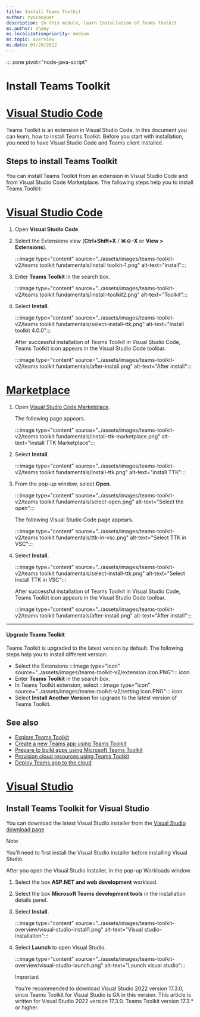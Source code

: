 ```yaml
---
title: Install Teams Toolkit 
author: zyxiaoyuer
description: In this module, learn Installation of Teams Toolkit
ms.author: zhany
ms.localizationpriority: medium
ms.topic: overview
ms.date: 07/29/2022
---
```


::: zone pivot="node-java-script"

# Install Teams Toolkit

# [Visual Studio Code](#tab/vscode)

Teams Toolkit is an extension in Visual Studio Code. In this document you can learn, how to install Teams Toolkit. Before you start with installation, you need to have Visual Studio Code and Teams client installed.

## Steps to install Teams Toolkit

You can install Teams Toolkit from an extension in Visual Studio Code and from Visual Studio Code Marketplace. The following steps help you to install Teams Toolkit:

# [Visual Studio Code](#tab/vscode)

1. Open **Visual Studio Code**.
1. Select the Extensions view (**Ctrl+Shift+X** / **⌘⇧-X** or **View > Extensions**).

   :::image type="content" source="../assets/images/teams-toolkit-v2/teams toolkit fundamentals/install toolkit-1.png" alt-text="install":::

1. Enter **Teams Toolkit** in the search box.

   :::image type="content" source="../assets/images/teams-toolkit-v2/teams toolkit fundamentals/install-toolkit2.png" alt-text="Toolkit":::

1. Select **Install**.
  
   :::image type="content" source="../assets/images/teams-toolkit-v2/teams toolkit fundamentals/select-install-ttk.png" alt-text="install toolkit 4.0.0":::

   After successful installation of Teams Toolkit in Visual Studio Code, Teams Toolkit icon appears in the Visual Studio Code toolbar.

   :::image type="content" source="../assets/images/teams-toolkit-v2/teams toolkit fundamentals/after-install.png" alt-text="After install":::

# [Marketplace](#tab/marketplace)

1. Open [Visual Studio Code Marketplace](https://marketplace.visualstudio.com/items?itemName=TeamsDevApp.ms-teams-vscode-extension).

   The following page appears.

   :::image type="content" source="../assets/images/teams-toolkit-v2/teams toolkit fundamentals/install-ttk-marketplace.png" alt-text="install TTK Marketplace":::

1. Select **Install**.

   :::image type="content" source="../assets/images/teams-toolkit-v2/teams toolkit fundamentals/Install-ttk.png" alt-text="install TTK":::

1. From the pop-up window, select **Open**.

   :::image type="content" source="../assets/images/teams-toolkit-v2/teams toolkit fundamentals/select-open.png" alt-text="Select the open":::

   The following Visual Studio Code page appears.

   :::image type="content" source="../assets/images/teams-toolkit-v2/teams toolkit fundamentals/ttk-in-vsc.png" alt-text="Select TTK in VSC":::

1. Select **Install**.

   :::image type="content" source="../assets/images/teams-toolkit-v2/teams toolkit fundamentals/select-install-ttk.png" alt-text="Select Install TTK in VSC":::

   After successful installation of Teams Toolkit in Visual Studio Code, Teams Toolkit icon appears in the Visual Studio Code toolbar.

   :::image type="content" source="../assets/images/teams-toolkit-v2/teams toolkit fundamentals/after-install.png" alt-text="After install":::

---

#### Upgrade Teams Toolkit

Teams Toolkit is upgraded to the latest version by default. The following steps help you to install different version:

* Select the Extensions :::image type="icon" source="../assets/images/teams-toolkit-v2/extension icon.PNG"::: icon.
* Enter **Teams Toolkit**  in the search box.
* In Teams Toolkit extension, select :::image type="icon" source="../assets/images/teams-toolkit-v2/setting icon.PNG"::: icon.
* Select **Install Another Version** for upgrade to the latest version of Teams Toolkit.

## See also

* [Explore Teams Toolkit](explore-Teams-Toolkit.md)
* [Create a new Teams app using Teams Toolkit](create-new-project.md)
* [Prepare to build apps using Microsoft Teams Toolkit](build-environments.md)
* [Provision cloud resources using Teams Toolkit](provision.md)
* [Deploy Teams app to the cloud](deploy.md)

# [Visual Studio](#tab/vs)

## Install Teams Toolkit for Visual Studio

You can download the latest Visual Studio installer from the [Visual Studio download page](https://visualstudio.microsoft.com/vs/preview/)

> [!NOTE]
> You'll need to first install the Visual Studio installer before installing Visual Studio.

After you open the Visual Studio installer, in the pop-up Workloads window.

1. Select the box **ASP.NET and web development** workload.
1. Select the box **Microsoft Teams development tools** in the installation details panel.
1. Select **Install**.

   :::image type="content" source="../assets/images/teams-toolkit-overview/visual-studio-install1.png" alt-text="Visual studio-installation":::

1. Select **Launch** to open Visual Studio.

    :::image type="content" source="../assets/images/teams-toolkit-overview/visual-studio-launch.png" alt-text="Launch visual studio":::

   > [!IMPORTANT]
   > You're recommended to download Visual Studio 2022 version 17.3.0, since Teams Toolkit for Visual Studio is GA in this version. This article is written for Visual Studio 2022 version 17.3.0. Teams Toolkit version 17.3.* or higher.
